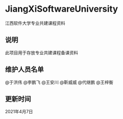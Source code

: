 # JiangXiSoftwareUniversity
江西软件大学专业共建课程资料

## 说明
此项目用于存放专业共建课程备课资料

## 维护人员名单

@于洪伟
@李鹏飞
@王安川
@靳威威
@代继鹏
@王梓衡

## 更新时间
2021年4月7日

